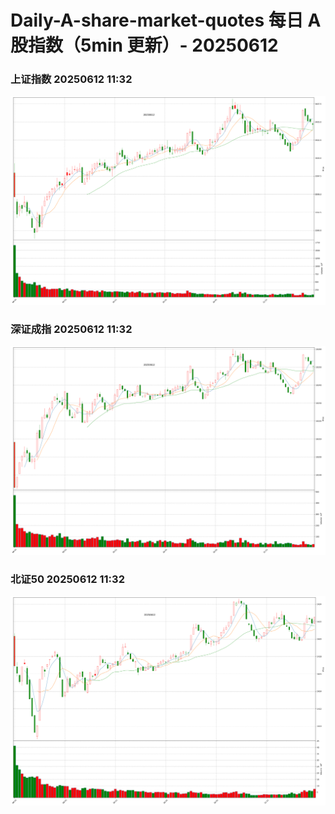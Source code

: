 
# Daily-A-share-market-quotes 每日 A 股指数（5min 更新）- 20250612

### 上证指数 20250612 11:32
![](./fig/2025/6/20250612-sh000001.png)

### 深证成指 20250612 11:32
![](./fig/2025/6/20250612-sz399001.png)

### 北证50 20250612 11:32
![](./fig/2025/6/20250612-bj899050.png)
